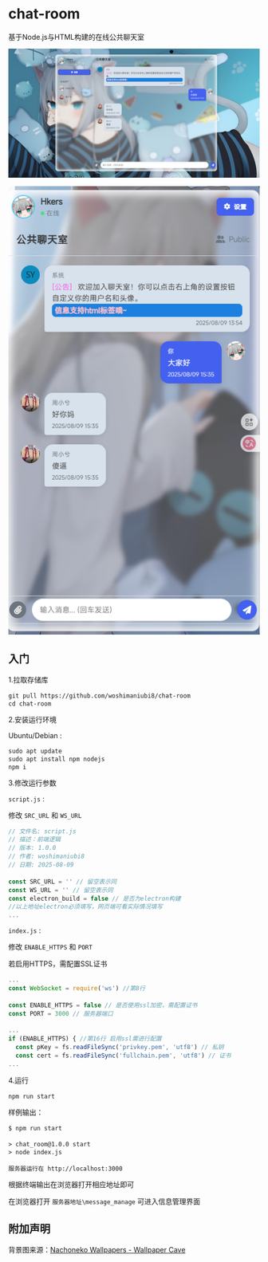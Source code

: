 # chat-room
基于Node.js与HTML构建的在线公共聊天室

![PC](public/pc-screen.png)

![MOB](public/mob-screen.png)

## 入门



1.拉取存储库

```shell
git pull https://github.com/woshimaniubi8/chat-room
cd chat-room
```



2.安装运行环境

Ubuntu/Debian :

```shell
sudo apt update
sudo apt install npm nodejs
npm i
```



3.修改运行参数

`script.js` :

修改 `SRC_URL` 和 `WS_URL`

```javascript
// 文件名: script.js
// 描述：前端逻辑
// 版本: 1.0.0
// 作者: woshimaniubi8
// 日期: 2025-08-09

const SRC_URL = '' // 留空表示同
const WS_URL = '' // 留空表示同
const electron_build = false // 是否为electron构建
//以上地址electron必须填写，网页端可看实际情况填写
...

```



`index.js` :

修改 `ENABLE_HTTPS` 和 `PORT`

若启用HTTPS，需配置SSL证书

```javascript
...
const WebSocket = require('ws') //第8行

const ENABLE_HTTPS = false // 是否使用ssl加密，需配置证书
const PORT = 3000 // 服务器端口

...
if (ENABLE_HTTPS) { //第16行 启用ssl需进行配置
  const pKey = fs.readFileSync('privkey.pem', 'utf8') // 私钥
  const cert = fs.readFileSync('fullchain.pem', 'utf8') // 证书
...
```



4.运行

```shell
npm run start
```

样例输出：

```shell
$ npm run start

> chat_room@1.0.0 start
> node index.js

服务器运行在 http://localhost:3000
```

根据终端输出在浏览器打开相应地址即可

在浏览器打开 `服务器地址\message_manage` 可进入信息管理界面





## 附加声明

背景图来源：[Nachoneko Wallpapers - Wallpaper Cave](https://wallpapercave.com/nachoneko-wallpapers)